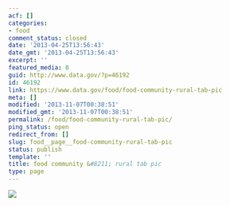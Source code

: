 ```yaml
---
acf: []
categories:
- food
comment_status: closed
date: '2013-04-25T13:56:43'
date_gmt: '2013-04-25T13:56:43'
excerpt: ''
featured_media: 0
guid: http://www.data.gov/?p=46192
id: 46192
link: https://www.data.gov/food/food-community-rural-tab-pic
meta: []
modified: '2013-11-07T00:38:51'
modified_gmt: '2013-11-07T00:38:51'
permalink: /food/food-community-rural-tab-pic/
ping_status: open
redirect_from: []
slug: food__page__food-community-rural-tab-pic
status: publish
template: ''
title: food community &#8211; rural tab pic
type: page
---
```

![](https://s3.amazonaws.com/bsp-ocsit-prod-east-appdata/datagov/wordpress/2013/10/attachments/rural.jpg)


